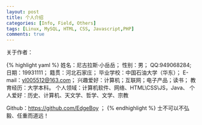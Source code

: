 ```yaml
---
layout: post
title: 个人介绍
categories: [Info, Field, Others]
tags: [Linux, MySQL, HTML, CSS, Javascript,PHP]
comments: true
---
```


关于作者：

{% highlight yaml %}
姓名：尼古拉斯·小岳岳；
性别：男；
QQ:949068284;
日期：19931111；
籍贯：河北石家庄；
毕业学校：中国石油大学（华东）；
E-mail：yl005512@163.com；
兴趣爱好：计算机；互联网；电子产品；读书；
教育经历：大学本科。
个人领域：计算机软件、网络、HTML\CSS\JS，Java、
个人爱好：历史、计算机、天文学、哲学、文学、宗教

Github：https://github.com/EdgeBoy ；
{% endhighlight %}
士不可以不弘毅、任重而道远！


